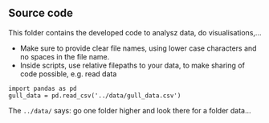 ## Source code

This folder contains the developed code to analysz data, do visualisations,... 


- Make sure to provide clear file names, using lower case characters and no spaces in the file name. 
- Inside scripts, use relative filepaths to your data, to make sharing of code possible, e.g. read data

```
import pandas as pd
gull_data = pd.read_csv('../data/gull_data.csv')
```

The `../data/` says: go one folder higher and look there for a folder data...
